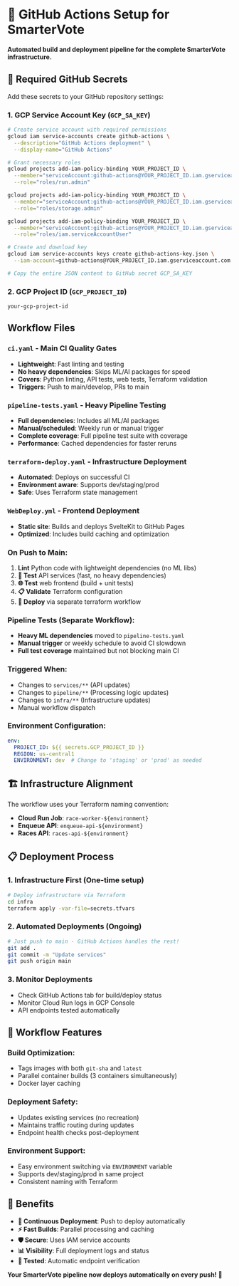 # 🤖 GitHub Actions Setup for SmarterVote

**Automated build and deployment pipeline for the complete SmarterVote infrastructure.**

## 🔧 Required GitHub Secrets

Add these secrets to your GitHub repository settings:

### 1. **GCP Service Account Key** (`GCP_SA_KEY`)
```bash
# Create service account with required permissions
gcloud iam service-accounts create github-actions \
  --description="GitHub Actions deployment" \
  --display-name="GitHub Actions"

# Grant necessary roles
gcloud projects add-iam-policy-binding YOUR_PROJECT_ID \
  --member="serviceAccount:github-actions@YOUR_PROJECT_ID.iam.gserviceaccount.com" \
  --role="roles/run.admin"

gcloud projects add-iam-policy-binding YOUR_PROJECT_ID \
  --member="serviceAccount:github-actions@YOUR_PROJECT_ID.iam.gserviceaccount.com" \
  --role="roles/storage.admin"

gcloud projects add-iam-policy-binding YOUR_PROJECT_ID \
  --member="serviceAccount:github-actions@YOUR_PROJECT_ID.iam.gserviceaccount.com" \
  --role="roles/iam.serviceAccountUser"

# Create and download key
gcloud iam service-accounts keys create github-actions-key.json \
  --iam-account=github-actions@YOUR_PROJECT_ID.iam.gserviceaccount.com

# Copy the entire JSON content to GitHub secret GCP_SA_KEY
```

### 2. **GCP Project ID** (`GCP_PROJECT_ID`)
```
your-gcp-project-id
```

## Workflow Files

### **`ci.yaml`** - Main CI Quality Gates
- **Lightweight**: Fast linting and testing
- **No heavy dependencies**: Skips ML/AI packages for speed
- **Covers**: Python linting, API tests, web tests, Terraform validation
- **Triggers**: Push to main/develop, PRs to main

### **`pipeline-tests.yaml`** - Heavy Pipeline Testing
- **Full dependencies**: Includes all ML/AI packages
- **Manual/scheduled**: Weekly run or manual trigger
- **Complete coverage**: Full pipeline test suite with coverage
- **Performance**: Cached dependencies for faster reruns

### **`terraform-deploy.yaml`** - Infrastructure Deployment
- **Automated**: Deploys on successful CI
- **Environment aware**: Supports dev/staging/prod
- **Safe**: Uses Terraform state management

### **`WebDeploy.yml`** - Frontend Deployment
- **Static site**: Builds and deploys SvelteKit to GitHub Pages
- **Optimized**: Includes build caching and optimization

### **On Push to Main:**
1. **Lint** Python code with lightweight dependencies (no ML libs)
2. **🧪 Test** API services (fast, no heavy dependencies)
3. **🌐 Test** web frontend (build + unit tests)
4. **📋 Validate** Terraform configuration
5. **🚀 Deploy** via separate terraform workflow

### **Pipeline Tests (Separate Workflow):**
- **Heavy ML dependencies** moved to `pipeline-tests.yaml`
- **Manual trigger** or weekly schedule to avoid CI slowdown
- **Full test coverage** maintained but not blocking main CI

### **Triggered When:**
- Changes to `services/**` (API updates)
- Changes to `pipeline/**` (Processing logic updates)
- Changes to `infra/**` (Infrastructure updates)
- Manual workflow dispatch

### **Environment Configuration:**
```yaml
env:
  PROJECT_ID: ${{ secrets.GCP_PROJECT_ID }}
  REGION: us-central1
  ENVIRONMENT: dev  # Change to 'staging' or 'prod' as needed
```

## 🏗️ Infrastructure Alignment

The workflow uses your Terraform naming convention:
- **Cloud Run Job**: `race-worker-${environment}`
- **Enqueue API**: `enqueue-api-${environment}`
- **Races API**: `races-api-${environment}`

## 📋 Deployment Process

### 1. **Infrastructure First** (One-time setup)
```bash
# Deploy infrastructure via Terraform
cd infra
terraform apply -var-file=secrets.tfvars
```

### 2. **Automated Deployments** (Ongoing)
```bash
# Just push to main - GitHub Actions handles the rest!
git add .
git commit -m "Update services"
git push origin main
```

### 3. **Monitor Deployments**
- Check GitHub Actions tab for build/deploy status
- Monitor Cloud Run logs in GCP Console
- API endpoints tested automatically

## 🔄 Workflow Features

### **Build Optimization:**
- Tags images with both `git-sha` and `latest`
- Parallel container builds (3 containers simultaneously)
- Docker layer caching

### **Deployment Safety:**
- Updates existing services (no recreation)
- Maintains traffic routing during updates
- Endpoint health checks post-deployment

### **Environment Support:**
- Easy environment switching via `ENVIRONMENT` variable
- Supports dev/staging/prod in same project
- Consistent naming with Terraform

## 🎯 Benefits

- **🔄 Continuous Deployment**: Push to deploy automatically
- **⚡ Fast Builds**: Parallel processing and caching
- **🛡️ Secure**: Uses IAM service accounts
- **📊 Visibility**: Full deployment logs and status
- **🧪 Tested**: Automatic endpoint verification

**Your SmarterVote pipeline now deploys automatically on every push! 🚀**
